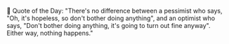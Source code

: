 <!-- start quote -->
💬 Quote of the Day: "There's no difference between a pessimist who says, "Oh, it's hopeless, so don't bother doing anything", and an optimist who says, "Don't bother doing anything, it's going to turn out fine anyway". Either way, nothing happens."
<!-- end quote -->